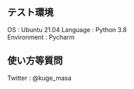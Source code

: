 ## テスト環境

OS : Ubuntu 21.04 
Language : Python 3.8  
Environment : Pycharm

## 使い方等質問

Twitter : @kuge_masa